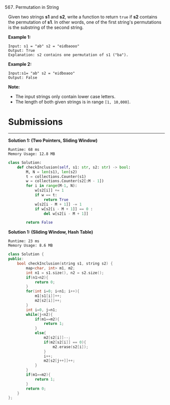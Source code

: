567. Permutation in String

Given two strings **s1** and **s2**, write a function to return `true` if **s2** contains the permutation of **s1**. In other words, one of the first string's permutations is the substring of the second string.

 

**Example 1:**
```
Input: s1 = "ab" s2 = "eidbaooo"
Output: True
Explanation: s2 contains one permutation of s1 ("ba").
```

**Example 2:**
```
Input:s1= "ab" s2 = "eidboaoo"
Output: False
```

**Note:**

* The input strings only contain lower case letters.
* The length of both given strings is in range `[1, 10,000]`.

# Submissions
---
**Solution 1: (Two Pointers, Sliding Window)**
```
Runtime: 68 ms
Memory Usage: 12.8 MB
```
```python
class Solution:
    def checkInclusion(self, s1: str, s2: str) -> bool:
        M, N = len(s1), len(s2)
        t = collections.Counter(s1)
        w = collections.Counter(s2[:M - 1])
        for i in range(M-1, N):
            w[s2[i]] += 1
            if w == t: 
                return True
            w[s2[i - M + 1]] -= 1
            if w[s2[i - M + 1]] == 0 : 
                del w[s2[i - M + 1]]

        return False
```
**Solution 1: (Sliding Window, Hash Table)**
```
Runtime: 23 ms
Memory Usage: 8.6 MB
```
```c++
class Solution {
public:
    bool checkInclusion(string s1, string s2) {
        map<char, int> m1, m2;
        int n1 = s1.size(), n2 = s2.size();
        if(n1>n2){
            return 0;
        }
        for(int i=0; i<n1; i++){
            m1[s1[i]]++;
            m2[s2[i]]++;
        }
        int i=0, j=n1;
        while(j<n2){
            if(m1==m2){
                return 1;
            }
            else{
                m2[s2[i]]--;
                if(m2[s2[i]] == 0){
                    m2.erase(s2[i]);
                }
                i++;
                m2[s2[j++]]++;
            }            
        }
        if(m1==m2){
            return 1;
        }
        return 0;
    }
};
```
